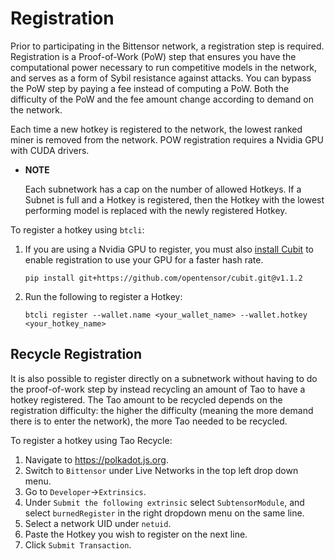 # Registration

Prior to participating in the Bittensor network, a registration step is required. Registration is a Proof-of-Work (PoW) step that ensures you have the computational power necessary to run competitive models in the network, and serves as a form of Sybil resistance against attacks. You can bypass the PoW step by paying a fee instead of computing a PoW. Both the difficulty of the PoW and the fee amount change according to demand on the network. 

Each time a new hotkey is registered to the network, the lowest ranked miner is removed from the network. POW registration requires a Nvidia GPU with CUDA drivers. 

- **NOTE**
    
    Each subnetwork has a cap on the number of allowed Hotkeys. If a Subnet is full and a Hotkey is registered, then the Hotkey with the lowest performing model is replaced with the newly registered Hotkey. 
    

To register a hotkey using `btcli`:

  1. If you are using a Nvidia GPU to register, you must also [install Cubit](https://github.com/opentensor/cubit) to enable registration to use your GPU for a faster hash rate. 
        ```
        pip install git+https://github.com/opentensor/cubit.git@v1.1.2
        ```
  2. Run the following to register a Hotkey:
        ```    
        btcli register --wallet.name <your_wallet_name> --wallet.hotkey <your_hotkey_name>
        ```

## Recycle Registration
It is also possible to register directly on a subnetwork without having to do the proof-of-work step by instead recycling an amount of Tao to have a hotkey registered. The Tao amount to be recycled depends on the registration difficulty: the higher the difficulty (meaning the more demand there is to enter the network), the more Tao needed to be recycled. 

To register a hotkey using Tao Recycle:

   1. Navigate to https://polkadot.js.org. 
   2. Switch to `Bittensor` under Live Networks in the top left drop down menu. 
   3. Go to `Developer`->`Extrinsics`.
   4. Under `Submit the following extrinsic` select `SubtensorModule`, and select `burnedRegister` in the right dropdown menu on the same line. 
   5. Select a network UID under `netuid`. 
   6. Paste the Hotkey you wish to register on the next line.
   7. Click `Submit Transaction`. 